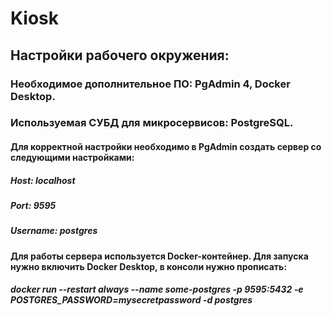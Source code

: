# Kiosk
## Настройки рабочего окружения:
### Необходимое дополнительное ПО: PgAdmin 4, Docker Desktop.
### Используемая СУБД для микросервисов: PostgreSQL.
#### Для корректной настройки необходимо в PgAdmin создать сервер со следующими настройками:
##### Host: localhost 
##### Port: 9595
##### Username: postgres
#### Для работы сервера используется Docker-контейнер. Для запуска нужно включить Docker Desktop, в консоли нужно прописать:
##### docker run --restart always --name some-postgres -p 9595:5432 -e POSTGRES_PASSWORD=mysecretpassword -d postgres